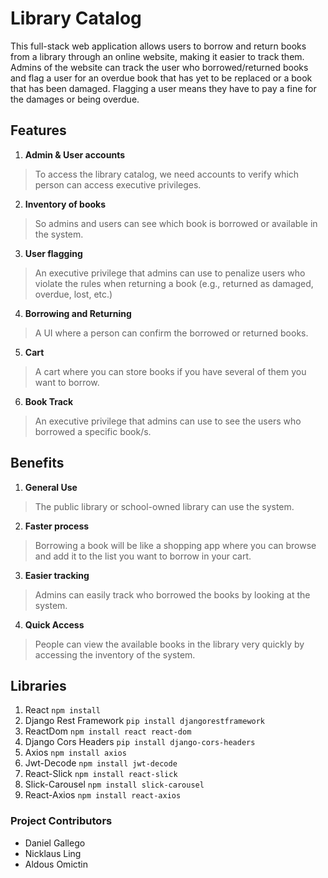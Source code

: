 # Library Catalog
This full-stack web application allows users to borrow and return books from a library through an online website, making it easier to track them. Admins of the website can track the user who borrowed/returned books and flag a user for an overdue book that has yet to be replaced or a book that has been damaged. Flagging a user means they have to pay a fine for the damages or being overdue.

## Features
1. **Admin & User accounts**
> To access the library catalog, we need accounts to verify which person can access executive privileges.
2. **Inventory of books**
> So admins and users can see which book is borrowed or available in the system.
3. **User flagging**
> An executive privilege that admins can use to penalize users who violate the rules when returning a book (e.g., returned as damaged, overdue, lost, etc.)
4. **Borrowing and Returning**
> A UI where a person can confirm the borrowed or returned books.
5. **Cart**
> A cart where you can store books if you have several of them you want to borrow.
6. **Book Track**
> An executive privilege that admins can use to see the users who borrowed a specific book/s.

## Benefits
1. **General Use**
> The public library or school-owned library can use the system.
2. **Faster process**
> Borrowing a book will be like a shopping app where you can browse and add it to the list you want to borrow in your cart.
3. **Easier tracking**
> Admins can easily track who borrowed the books by looking at the system.
4. **Quick Access**
> People can view the available books in the library very quickly by accessing the inventory of the system.

## Libraries
1. React
``` npm install ```
2. Django Rest Framework
``` pip install djangorestframework ```
3. ReactDom
``` npm install react react-dom ```
4. Django Cors Headers
``` pip install django-cors-headers ```
5. Axios
``` npm install axios ```
6. Jwt-Decode
``` npm install jwt-decode ```
7. React-Slick
``` npm install react-slick ```
8. Slick-Carousel
``` npm install slick-carousel ```
9. React-Axios
``` npm install react-axios ```

### Project Contributors
* Daniel Gallego
* Nicklaus Ling
* Aldous Omictin
